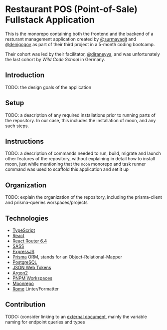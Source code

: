 # Restaurant POS (Point-of-Sale) Fullstack Application

This is the monorepo containing both the frontend and the backend of a resturant management application created by [@surmavagit](https://github.com/surmavagit) and [@denigogov](https://github.com/denigogov) as part of their third project in a 5-month coding bootcamp.

Their cohort was led by their facilitator, [@diraneyya](https://github.com/diraneyya), and was unfortunately the last cohort by _Wild Code School_ in Germany.

## Introduction

TODO: the design goals of the application

## Setup

TODO: a description of any required installations prior to running parts of the repository. In our case, this includes the installation of moon, and any such steps.

## Instructions

TODO: a description of commands needed to run, build, migrate and launch other features of the repository, without explaining in detail how to install moon, just while mentioning that the `moon` monorepo and task runner command was used to scaffold this application and set it up

## Organization

TODO: explain the organization of the repository, including the prisma-client and prisma-queries worspaces/projects

## Technologies

- [TypeScript](https://www.typescriptlang.org/)
- [React](https://react.dev/)
- [React Router 6.4](https://reactrouter.com/en/main)
- [SASS](https://sass-lang.com/)
- [ExpressJS](expressjs.com)
- [Prisma](https://www.prisma.io/) ORM, stands for an Object-Relational-Mapper
- [PostgreSQL](https://www.postgresql.org/)
- [JSON Web Tokens](https://jwt.io/)
- [Argon2](https://www.npmjs.com/package//argon2)
- [PNPM Workspaces](https://pnpm.io/workspaces)
- [Moonrepo](https://moonrepo.dev/)
- [Rome](https://rome.tools/) Linter/Formatter

## Contribution

TODO: (consider linking to an [external document](./CONTRIBUTION.md), mainly the variable naming for endpoint queries and types

